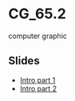 # CG_65.2 
computer graphic

## Slides
- [Intro part 1](https://docs.google.com/presentation/d/1aAvieISIUfovKy74cXEenC02si5INoar_hyhcrdFVYM/edit?usp=sharing)
- [Intro part 2](https://docs.google.com/presentation/d/1v1dBChkp_Im-xKkhokCIA8KKDN85qYNukArozBucVrQ/edit?usp=sharing)